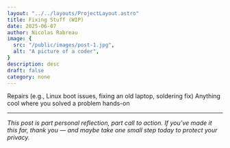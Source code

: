 ```yaml
---
layout: "../../layouts/ProjectLayout.astro"
title: Fixing Stuff (WIP)
date: 2025-06-07
author: Nicolas Rabreau
image: {
  src: "/public/images/post-1.jpg",
  alt: "A picture of a coder",
}
description: desc
draft: false
category: none
---
```


Repairs (e.g., Linux boot issues, fixing an old laptop, soldering fix)
Anything cool where you solved a problem hands-on


---

*This post is part personal reflection, part call to action. If you’ve made it this far, thank you — and maybe take one small step today to protect your privacy.*
